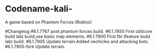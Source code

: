 # Codename-kali-
A game based on Phantom Forces (Roblox)

#Changelog
#6.1.7767
post phantom forces build.
#6.1.7850
First cbl(core build lab) build,use basic map elements.
#6.1.7900
First fbl (feature build lab) build.
#6.1.7905
Update terrain.Added vechicles and attacking bots.
#6.1.7905-fork
Update terrain.

